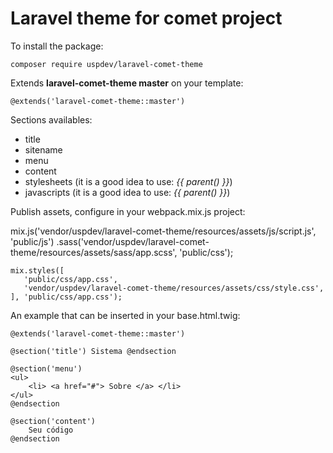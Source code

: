 # Laravel theme for comet project

To install the package:

    composer require uspdev/laravel-comet-theme

Extends **laravel-comet-theme master** on your template:

    @extends('laravel-comet-theme::master')

Sections availables:

 - title
 - sitename
 - menu
 - content
 - stylesheets (it is a good idea to use: *{{ parent() }}*)
 - javascripts (it is a good idea to use: *{{ parent() }}*)

Publish assets, configure in your webpack.mix.js project:

  mix.js('vendor/uspdev/laravel-comet-theme/resources/assets/js/script.js', 'public/js')
    .sass('vendor/uspdev/laravel-comet-theme/resources/assets/sass/app.scss', 'public/css');

	mix.styles([
	   'public/css/app.css',
	   'vendor/uspdev/laravel-comet-theme/resources/assets/css/style.css',
	], 'public/css/app.css');

An example that can be inserted in your base.html.twig:

    @extends('laravel-comet-theme::master')

    @section('title') Sistema @endsection

    @section('menu')
    <ul>
        <li> <a href="#"> Sobre </a> </li>
    </ul>
    @endsection

    @section('content')
        Seu código
    @endsection
